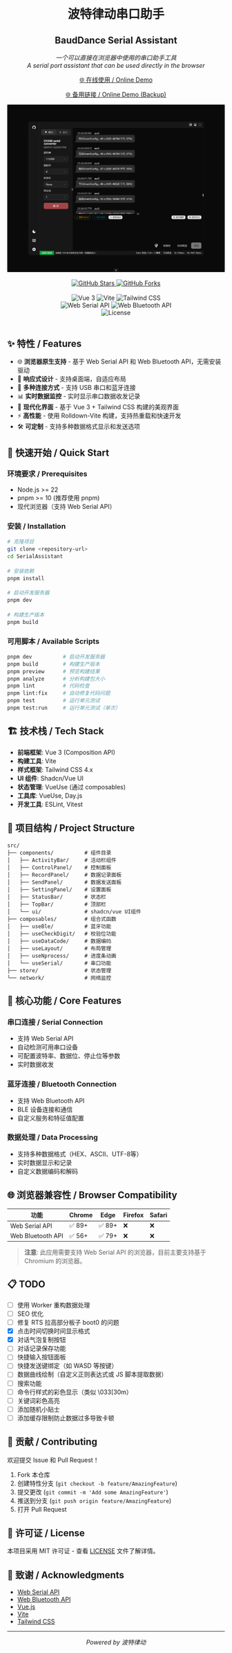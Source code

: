 <p align="center">
    <h1 align="center">波特律动串口助手</h1>
    <h2 align="center">BaudDance Serial Assistant</h2>

</p>
<p align="center">
    <em>一个可以直接在浏览器中使用的串口助手工具</em><br>
    <em>A serial port assistant that can be used directly in the browser</em>
</p>

<p align="center">
    <a href="https://serial.baud-dance.com/">🌐 在线使用 / Online Demo</a>
</p>
<p align="center">
    <a href="https://serial.keysking.com/">🌐 备用链接 / Online Demo (Backup)</a>
</p>
<p align="center">
  <img src="./src/assets/app-screenshot.png" alt="screenshot">
</p>

<p align="center">
  <a href="https://github.com/BaudDance/SerialAssistant">
    <img src="https://img.shields.io/github/stars/BaudDance/SerialAssistant?style=social" alt="GitHub Stars">
  </a>
  <a href="https://github.com/BaudDance/SerialAssistant">
    <img src="https://img.shields.io/github/forks/BaudDance/SerialAssistant?style=social" alt="GitHub Forks">
  </a>
  <br>
  <br>
  <img src="https://img.shields.io/badge/Vue-3.x-4FC08D?style=flat-square&logo=vue.js&logoColor=white" alt="Vue 3">
  <img src="https://img.shields.io/badge/Vite-7.x-646CFF?style=flat-square&logo=vite&logoColor=white" alt="Vite">
  <img src="https://img.shields.io/badge/TailwindCSS-4.x-06B6D4?style=flat-square&logo=tailwindcss&logoColor=white" alt="Tailwind CSS">
  <br>
  <img src="https://img.shields.io/badge/Web_Serial_API-Supported-00D8FF?style=flat-square" alt="Web Serial API">
  <img src="https://img.shields.io/badge/Web_Bluetooth_API-Supported-0052CC?style=flat-square" alt="Web Bluetooth API">
  <br>
  <img src="https://img.shields.io/badge/License-MIT-green?style=flat-square" alt="License">
  <br>
  <br>
</p>

## ✨ 特性 / Features

- 🌐 **浏览器原生支持** - 基于 Web Serial API 和 Web Bluetooth API，无需安装驱动
- 📱 **响应式设计** - 支持桌面端，自适应布局
- 🔌 **多种连接方式** - 支持 USB 串口和蓝牙连接
- 📊 **实时数据监控** - 实时显示串口数据收发记录
- 🎨 **现代化界面** - 基于 Vue 3 + Tailwind CSS 构建的美观界面
- ⚡ **高性能** - 使用 Rolldown-Vite 构建，支持热重载和快速开发
- 🛠️ **可定制** - 支持多种数据格式显示和发送选项

## 🚀 快速开始 / Quick Start

### 环境要求 / Prerequisites

- Node.js >= 22
- pnpm >= 10 (推荐使用 pnpm)
- 现代浏览器（支持 Web Serial API）

### 安装 / Installation

```bash
# 克隆项目
git clone <repository-url>
cd SerialAssistant

# 安装依赖
pnpm install

# 启动开发服务器
pnpm dev

# 构建生产版本
pnpm build
```

### 可用脚本 / Available Scripts

```bash
pnpm dev          # 启动开发服务器
pnpm build        # 构建生产版本
pnpm preview      # 预览构建结果
pnpm analyze      # 分析构建包大小
pnpm lint         # 代码检查
pnpm lint:fix     # 自动修复代码问题
pnpm test         # 运行单元测试
pnpm test:run     # 运行单元测试（单次）
```

## 🏗️ 技术栈 / Tech Stack

- **前端框架**: Vue 3 (Composition API)
- **构建工具**: Vite
- **样式框架**: Tailwind CSS 4.x
- **UI 组件**: Shadcn/Vue UI
- **状态管理**: VueUse (通过 composables)
- **工具库**: VueUse, Day.js
- **开发工具**: ESLint, Vitest

## 📁 项目结构 / Project Structure

```
src/
├── components/          # 组件目录
│   ├── ActivityBar/     # 活动栏组件
│   ├── ControlPanel/    # 控制面板
│   ├── RecordPanel/     # 数据记录面板
│   ├── SendPanel/       # 数据发送面板
│   ├── SettingPanel/    # 设置面板
│   ├── StatusBar/       # 状态栏
│   ├── TopBar/          # 顶部栏
│   └── ui/              # shadcn/vue UI组件
├── composables/         # 组合式函数
│   ├── useBle/          # 蓝牙功能
│   ├── useCheckDigit/   # 校验位功能
│   ├── useDataCode/     # 数据编码
│   ├── useLayout/       # 布局管理
│   ├── useNprocess/     # 进度条动画
│   └── useSerial/       # 串口功能
├── store/               # 状态管理
└── network/             # 网络监控
```

## 🔧 核心功能 / Core Features

### 串口连接 / Serial Connection

- 支持 Web Serial API
- 自动检测可用串口设备
- 可配置波特率、数据位、停止位等参数
- 实时数据收发

### 蓝牙连接 / Bluetooth Connection

- 支持 Web Bluetooth API
- BLE 设备连接和通信
- 自定义服务和特征值配置

### 数据处理 / Data Processing

- 支持多种数据格式（HEX、ASCII、UTF-8等）
- 实时数据显示和记录
- 自定义数据编码和解码

## 🌐 浏览器兼容性 / Browser Compatibility

| 功能              | Chrome | Edge   | Firefox | Safari |
| ----------------- | ------ | ------ | ------- | ------ |
| Web Serial API    | ✅ 89+ | ✅ 89+ | ❌      | ❌     |
| Web Bluetooth API | ✅ 56+ | ✅ 79+ | ❌      | ❌     |

> **注意**: 此应用需要支持 Web Serial API 的浏览器，目前主要支持基于 Chromium 的浏览器。

## 📋 TODO

- [ ] 使用 Worker 重构数据处理
- [ ] SEO 优化
- [ ] 修复 RTS 拉高部分板子 boot0 的问题
- [x] 点击时间切换时间显示格式
- [x] 对话气泡复制按钮
- [ ] 对话记录保存功能
- [ ] 快捷输入按钮面板
- [ ] 快捷发送键绑定（如 WASD 等按键）
- [ ] 数据曲线绘制（自定义正则表达式或 JS 脚本提取数据）
- [ ] 搜索功能
- [ ] 命令行样式的彩色显示（类似 \033[30m）
- [ ] 关键词彩色高亮
- [ ] 添加随机小贴士
- [ ] 添加缓存限制防止数据过多导致卡顿

## 🤝 贡献 / Contributing

欢迎提交 Issue 和 Pull Request！

1. Fork 本仓库
2. 创建特性分支 (`git checkout -b feature/AmazingFeature`)
3. 提交更改 (`git commit -m 'Add some AmazingFeature'`)
4. 推送到分支 (`git push origin feature/AmazingFeature`)
5. 打开 Pull Request

## 📄 许可证 / License

本项目采用 MIT 许可证 - 查看 [LICENSE](LICENSE) 文件了解详情。

## 🙏 致谢 / Acknowledgments

- [Web Serial API](https://developer.mozilla.org/en-US/docs/Web/API/Web_Serial_API)
- [Web Bluetooth API](https://developer.mozilla.org/en-US/docs/Web/API/Web_Bluetooth_API)
- [Vue.js](https://vuejs.org/)
- [Vite](https://vitejs.dev/)
- [Tailwind CSS](https://tailwindcss.com/)

---

<p align="center">
    <em>Powered by 波特律动</em>
</p>
